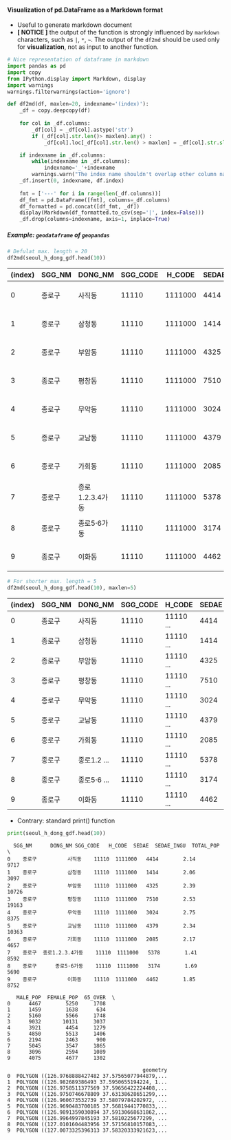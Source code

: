 
#### Visualization of pd.DataFrame as a Markdown format
* Useful to generate markdown document
* **[ NOTICE ]** the output of the function is strongly influenced by `markdown` characters, such as `|`, `*`, `~`. The output of the `df2md` should be used only for **visualization**, not as input to another function.  

```python
# Nice representation of dataframe in markdown
import pandas as pd
import copy
from IPython.display import Markdown, display
import warnings
warnings.filterwarnings(action='ignore')

def df2md(df, maxlen=20, indexname='(index)'):
    _df = copy.deepcopy(df)
    
    for col in _df.columns:
        _df[col] = _df[col].astype('str')
        if (_df[col].str.len()> maxlen).any() :
            _df[col].loc[_df[col].str.len() > maxlen] = _df[col].str.slice(stop=maxlen) + ' ...'

    if indexname in _df.columns:
        while(indexname in _df.columns):
            indexname='_'+indexname
        warnings.warn("The index name shouldn't overlap other column names. {} will be used instead.\nConsider changing the indexname parameter.".format(indexname), SyntaxWarning)
    _df.insert(0, indexname, df.index)
    
    fmt = ['---' for i in range(len(_df.columns))]
    df_fmt = pd.DataFrame([fmt], columns=_df.columns)
    df_formatted = pd.concat([df_fmt, _df])
    display(Markdown(df_formatted.to_csv(sep='|', index=False)))
    _df.drop(columns=indexname, axis=1, inplace=True)
```

##### Example: `geodataframe` of `geopandas` 


```python
# Defulat max. length = 20
df2md(seoul_h_dong_gdf.head(10))  
```


(index)|SGG_NM|DONG_NM|SGG_CODE|H_CODE|SEDAE|SEDAE_INGU|TOTAL_POP|MALE_POP|FEMALE_POP|65_OVER|geometry
---|---|---|---|---|---|---|---|---|---|---|---
0|종로구|사직동|11110|1111000|4414|2.14|9717|4467|5250|1708|POLYGON ((126.976888 ...
1|종로구|삼청동|11110|1111000|1414|2.06|3097|1459|1638|634|POLYGON ((126.982689 ...
2|종로구|부암동|11110|1111000|4325|2.39|10726|5160|5566|1748|POLYGON ((126.975851 ...
3|종로구|평창동|11110|1111000|7510|2.53|19163|9032|10131|3037|POLYGON ((126.975074 ...
4|종로구|무악동|11110|1111000|3024|2.75|8375|3921|4454|1279|POLYGON ((126.960673 ...
5|종로구|교남동|11110|1111000|4379|2.34|10363|4850|5513|1406|POLYGON ((126.969048 ...
6|종로구|가회동|11110|1111000|2085|2.17|4657|2194|2463|900|POLYGON ((126.989135 ...
7|종로구|종로1.2.3.4가동|11110|1111000|5378|1.41|8592|5045|3547|1865|POLYGON ((126.996499 ...
8|종로구|종로5·6가동|11110|1111000|3174|1.69|5690|3096|2594|1089|POLYGON ((127.010160 ...
9|종로구|이화동|11110|1111000|4462|1.85|8752|4075|4677|1302|POLYGON ((127.007332 ...




```python
# For shorter max. length = 5
df2md(seoul_h_dong_gdf.head(10), maxlen=5)  
```


(index)|SGG_NM|DONG_NM|SGG_CODE|H_CODE|SEDAE|SEDAE_INGU|TOTAL_POP|MALE_POP|FEMALE_POP|65_OVER|geometry
---|---|---|---|---|---|---|---|---|---|---|---
0|종로구|사직동|11110|11110 ...|4414|2.14|9717|4467|5250|1708|POLYG ...
1|종로구|삼청동|11110|11110 ...|1414|2.06|3097|1459|1638|634|POLYG ...
2|종로구|부암동|11110|11110 ...|4325|2.39|10726|5160|5566|1748|POLYG ...
3|종로구|평창동|11110|11110 ...|7510|2.53|19163|9032|10131|3037|POLYG ...
4|종로구|무악동|11110|11110 ...|3024|2.75|8375|3921|4454|1279|POLYG ...
5|종로구|교남동|11110|11110 ...|4379|2.34|10363|4850|5513|1406|POLYG ...
6|종로구|가회동|11110|11110 ...|2085|2.17|4657|2194|2463|900|POLYG ...
7|종로구|종로1.2 ...|11110|11110 ...|5378|1.41|8592|5045|3547|1865|POLYG ...
8|종로구|종로5·6 ...|11110|11110 ...|3174|1.69|5690|3096|2594|1089|POLYG ...
9|종로구|이화동|11110|11110 ...|4462|1.85|8752|4075|4677|1302|POLYG ...



* Contrary: standard print() function


```python
print(seoul_h_dong_gdf.head(10))
```

      SGG_NM      DONG_NM SGG_CODE   H_CODE  SEDAE  SEDAE_INGU  TOTAL_POP  \
    0    종로구          사직동    11110  1111000   4414        2.14       9717   
    1    종로구          삼청동    11110  1111000   1414        2.06       3097   
    2    종로구          부암동    11110  1111000   4325        2.39      10726   
    3    종로구          평창동    11110  1111000   7510        2.53      19163   
    4    종로구          무악동    11110  1111000   3024        2.75       8375   
    5    종로구          교남동    11110  1111000   4379        2.34      10363   
    6    종로구          가회동    11110  1111000   2085        2.17       4657   
    7    종로구  종로1.2.3.4가동    11110  1111000   5378        1.41       8592   
    8    종로구      종로5·6가동    11110  1111000   3174        1.69       5690   
    9    종로구          이화동    11110  1111000   4462        1.85       8752   
    
       MALE_POP  FEMALE_POP  65_OVER  \
    0      4467        5250     1708   
    1      1459        1638      634   
    2      5160        5566     1748   
    3      9032       10131     3037   
    4      3921        4454     1279   
    5      4850        5513     1406   
    6      2194        2463      900   
    7      5045        3547     1865   
    8      3096        2594     1089   
    9      4075        4677     1302   
    
                                                geometry  
    0  POLYGON ((126.9768888427482 37.57565077944879,...  
    1  POLYGON ((126.982689386493 37.5950655194224, 1...  
    2  POLYGON ((126.9758511377569 37.59656422224408,...  
    3  POLYGON ((126.9750746678809 37.63138628651299,...  
    4  POLYGON ((126.960673532739 37.58079784202972, ...  
    5  POLYGON ((126.9690483700185 37.56819441770833,...  
    6  POLYGON ((126.9891359030894 37.59130668631862,...  
    7  POLYGON ((126.9964997845193 37.5810225677299, ...  
    8  POLYGON ((127.0101604483956 37.57156810157083,...  
    9  POLYGON ((127.0073325396313 37.58320333921623,...  

